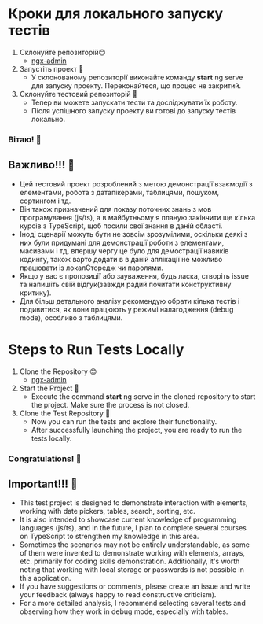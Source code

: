 # Кроки для локального запуску тестів

1. Склонуйте репозиторій😊
   - [ngx-admin](https://github.com/akveo/ngx-admin) 
2. Запустіть проект 🚀
   - У склонованому репозиторії виконайте команду **start**  ng serve для запуску проекту. Переконайтеся, що процес не закритий.
3. Склонуйте тестовий репозиторій 🔄
   - Тепер ви можете запускати тести та досліджувати їх роботу.
   - Після успішного запуску проекту ви готові до запуску тестів локально.

 ### Вітаю! 🎉


## Важливо!!! 🛑

- Цей тестовий проект розроблений з метою демонстрації взаємодії з елементами, робота з датапікерами, таблицями, пошуком, сортингом і тд.
- Він також призначений для показу поточних знань з мов програмування (js/ts), а в майбутньому я планую закінчити ще кілька курсів з TypeScript, щоб посили свої знання в даній області.
- Іноді сценарії можуть бути не зовсім зрозумілими, оскільки деякі з них були придумані для демонстрації роботи з елементами, масивами і тд, впершу чергу це було  для демострації навиків кодингу, також варто додати в в даній аплікації не можливо працювати із локалСторедж чи паролями.
- Якщо у вас є пропозиції або зауваження, будь ласка, створіть issue та напишіть свій відгук(завжди радий почитати конструктивну критику).
- Для більш детального аналізу рекомендую обрати кілька тестів і подивитися, як вони працюють у режимі налагодження (debug mode), особливо з таблицями.











# Steps to Run Tests Locally
1. Clone the Repository 😊
   - [ngx-admin](https://github.com/akveo/ngx-admin) 
2. Start the Project 🚀
   - Execute the command **start** ng serve in the cloned repository to start the project. Make sure the process is not closed.
3. Clone the Test Repository 🔄
   - Now you can run the tests and explore their functionality.
   - After successfully launching the project, you are ready to run the tests locally.

 ### Congratulations! 🎉

## Important!!! 🛑
  - This test project is designed to demonstrate interaction with elements, working with date pickers, tables, search, sorting, etc.
  - It is also intended to showcase current knowledge of programming languages (js/ts), and in the future, I plan to complete several courses on TypeScript to strengthen my knowledge in this area.
  - Sometimes the scenarios may not be entirely understandable, as some of them were invented to demonstrate working with elements, arrays, etc. primarily for coding skills demonstration. Additionally, it's worth noting that working with local storage or passwords is not 
   possible in this application.
  - If you have suggestions or comments, please create an issue and write your feedback (always happy to read constructive criticism).
  - For a more detailed analysis, I recommend selecting several tests and observing how they work in debug mode, especially with tables.
